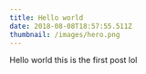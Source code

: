```yaml
---
title: Hello world
date: 2018-08-08T18:57:55.511Z
thumbnail: /images/hero.png
---
```

Hello world this is the first post lol
